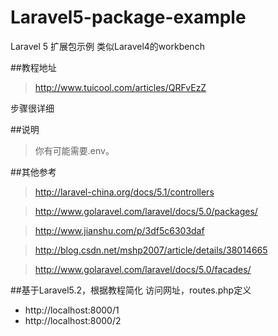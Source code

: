 # Laravel5-package-example
Laravel 5 扩展包示例
类似Laravel4的workbench

##教程地址
>http://www.tuicool.com/articles/QRFvEzZ

步骤很详细

##说明
>你有可能需要.env。

##其他参考
>http://laravel-china.org/docs/5.1/controllers

>http://www.golaravel.com/laravel/docs/5.0/packages/

>http://www.jianshu.com/p/3df5c6303daf

>http://blog.csdn.net/mshp2007/article/details/38014665

>http://www.golaravel.com/laravel/docs/5.0/facades/

##基于Laravel5.2，根据教程简化
访问网址，routes.php定义

* http://localhost:8000/1
* http://localhost:8000/2
